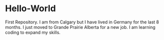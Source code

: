 # Hello-World
First Repository.
I am from Calgary but I have lived in Germany for the last 8 months. I just moved to Grande Prairie Alberta for a new job.
I am learning coding to expand my skills.

